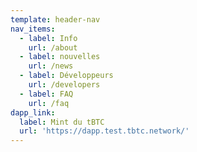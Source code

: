 ```yaml
---
template: header-nav
nav_items:
  - label: Info
    url: /about
  - label: nouvelles
    url: /news
  - label: Développeurs
    url: /developers
  - label: FAQ
    url: /faq
dapp_link:
  label: Mint du tBTC
  url: 'https://dapp.test.tbtc.network/'
---
```


